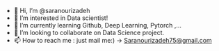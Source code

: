 - 👋 Hi, I’m @saranourizadeh
- 👀 I’m interested in Data scientist!
- 🌱 I’m currently learning Github, Deep Learning, Pytorch ,...
- 💞️ I’m looking to collaborate on Data Science project.
- 📫 How to reach me : just mail me:) -> Saranourizadeh75@gmail.com

<!---
saranourizadeh/saranourizadeh is a ✨ special ✨ repository because its `README.md` (this file) appears on your GitHub profile.
You can click the Preview link to take a look at your changes.
--->
